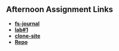 ## Afternoon Assignment Links

* **[fs-journal](https://github.com/AustinPerry22/fs-journal)**
* **[lab#1](https://github.com/AustinPerry22/coolSiteLab)**
* **[clone-site](https://github.com/AustinPerry22/clonesite)**
* **[Repo](https://github.com/AustinPerry22/<ASSIGNMENT_REPO>)**
